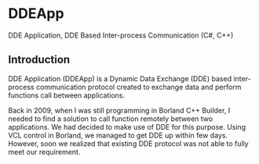 # DDEApp
DDE Application, DDE Based Inter-process Communication (C#, C++)

## Introduction
 
DDE Application (DDEApp) is a Dynamic Data Exchange (DDE) based inter-process communication protocol created to exchange data and perform functions call between applications.

Back in 2009, when I was still programming in Borland C++ Builder, I needed to find a solution to call function remotely between two applications. We had decided to make use of DDE for this purpose. Using VCL control in Borland, we managed to get DDE up within few days. However, soon we realized that existing DDE protocol was not able to fully meet our requirement. 
